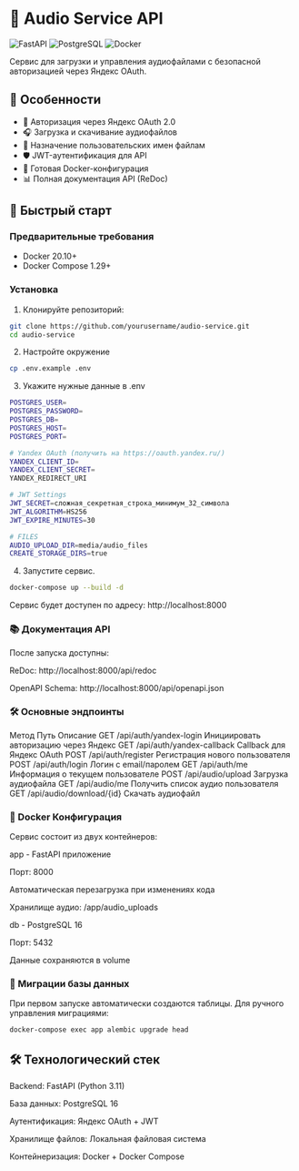 # 🎵 Audio Service API

![FastAPI](https://img.shields.io/badge/FastAPI-005571?style=for-the-badge&logo=fastapi)
![PostgreSQL](https://img.shields.io/badge/PostgreSQL-316192?style=for-the-badge&logo=postgresql&logoColor=white)
![Docker](https://img.shields.io/badge/Docker-2CA5E0?style=for-the-badge&logo=docker&logoColor=white)

Сервис для загрузки и управления аудиофайлами с безопасной авторизацией через Яндекс OAuth.

## 🌟 Особенности

- 🔐 Авторизация через Яндекс OAuth 2.0
- 🎧 Загрузка и скачивание аудиофайлов
- 📝 Назначение пользовательских имен файлам
- 🛡️ JWT-аутентификация для API
- 🐳 Готовая Docker-конфигурация
- 📊 Полная документация API (ReDoc)

## 🚀 Быстрый старт

### Предварительные требования

- Docker 20.10+
- Docker Compose 1.29+

### Установка

1. Клонируйте репозиторий:

```bash
git clone https://github.com/yourusername/audio-service.git
cd audio-service
```

2. Настройте окружение

```bash
cp .env.example .env
```

3. Укажите нужные данные в .env

```bash
POSTGRES_USER=
POSTGRES_PASSWORD=
POSTGRES_DB=
POSTGRES_HOST=
POSTGRES_PORT=

# Yandex OAuth (получить на https://oauth.yandex.ru/)
YANDEX_CLIENT_ID=
YANDEX_CLIENT_SECRET=
YANDEX_REDIRECT_URI

# JWT Settings
JWT_SECRET=сложная_секретная_строка_минимум_32_символа
JWT_ALGORITHM=HS256
JWT_EXPIRE_MINUTES=30

# FILES
AUDIO_UPLOAD_DIR=media/audio_files
CREATE_STORAGE_DIRS=true
```

4. Запустите сервис.

```bash
docker-compose up --build -d
```

Сервис будет доступен по адресу: http://localhost:8000

### 📚 Документация API

После запуска доступны:

ReDoc: http://localhost:8000/api/redoc

OpenAPI Schema: http://localhost:8000/api/openapi.json

### 🛠️ Основные эндпоинты

Метод	Путь	                    Описание
GET	    /api/auth/yandex-login	    Инициировать авторизацию через Яндекс
GET	    /api/auth/yandex-callback	Callback для Яндекс OAuth
POST	/api/auth/register	        Регистрация нового пользователя
POST	/api/auth/login	            Логин с email/паролем
GET	    /api/auth/me	            Информация о текущем пользователе
POST	/api/audio/upload	        Загрузка аудиофайла
GET	    /api/audio/me	            Получить список аудио пользователя
GET	    /api/audio/download/{id}	Скачать аудиофайл

### 🐳 Docker Конфигурация

Сервис состоит из двух контейнеров:

app - FastAPI приложение

Порт: 8000

Автоматическая перезагрузка при изменениях кода

Хранилище аудио: /app/audio_uploads

db - PostgreSQL 16

Порт: 5432

Данные сохраняются в volume

### 🔄 Миграции базы данных

При первом запуске автоматически создаются таблицы. Для ручного управления миграциями:

```bash
docker-compose exec app alembic upgrade head
```

## 🛠️ Технологический стек

Backend: FastAPI (Python 3.11)

База данных: PostgreSQL 16

Аутентификация: Яндекс OAuth + JWT

Хранилище файлов: Локальная файловая система

Контейнеризация: Docker + Docker Compose

